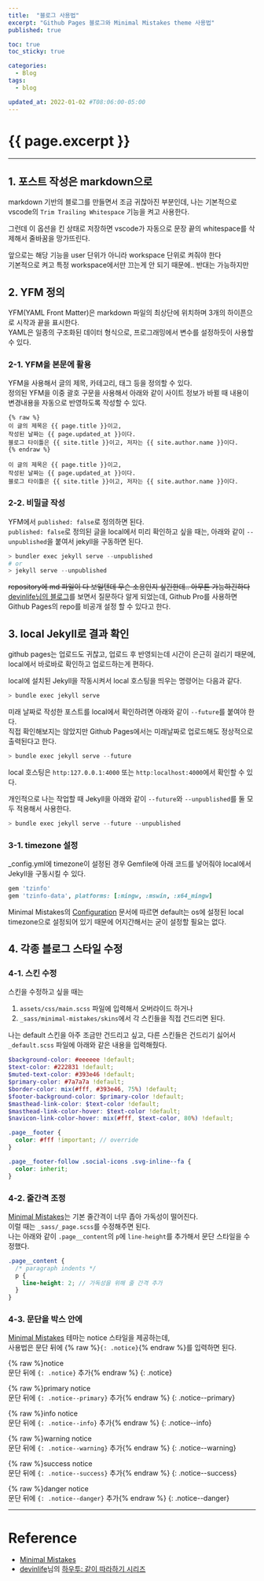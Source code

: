 ```yaml
---
title:  "블로그 사용법"
excerpt: "Github Pages 블로그와 Minimal Mistakes theme 사용법"
published: true

toc: true
toc_sticky: true

categories:
  - Blog
tags:
  - blog

updated_at: 2022-01-02 #T08:06:00-05:00
---
```

# {{ page.excerpt }}
---

## 1. 포스트 작성은 markdown으로
markdown 기반의 블로그를 만들면서 조금 귀찮아진 부분인데, 나는 기본적으로 vscode의 `Trim Trailing Whitespace` 기능을 켜고 사용한다.  

그런데 이 옵션을 킨 상태로 저장하면 vscode가 자동으로 문장 끝의 whitespace를 삭제해서 줄바꿈을 망가뜨린다.  

앞으로는 해당 기능을 user 단위가 아니라 workspace 단위로 켜줘야 한다  
기본적으로 켜고 특정 workspace에서만 끄는게 안 되기 때문에.. 반대는 가능하지만  

## 2. YFM 정의
YFM(YAML Front Matter)은 markdown 파일의 최상단에 위치하며 3개의 하이픈으로 시작과 끝을 표시한다.  
YAML은 일종의 구조화된 데이터 형식으로, 프로그래밍에서 변수를 설정하듯이 사용할 수 있다.  

### 2-1. YFM을 본문에 활용
YFM을 사용해서 글의 제목, 카테고리, 태그 등을 정의할 수 있다.  
정의된 YFM을 이중 괄호 구문을 사용해서 아래와 같이 사이트 정보가 바뀔 때 내용이 변경내용을 자동으로 반영하도록 작성할 수 있다.

```
{% raw %}
이 글의 제목은 {{ page.title }}이고,
작성된 날짜는 {{ page.updated_at }}이다.
블로그 타이틀은 {{ site.title }}이고, 저자는 {{ site.author.name }}이다.
{% endraw %}
```

```
이 글의 제목은 {{ page.title }}이고,
작성된 날짜는 {{ page.updated_at }}이다.
블로그 타이틀은 {{ site.title }}이고, 저자는 {{ site.author.name }}이다.
```

### 2-2. 비밀글 작성

YFM에서 `published: false`로 정의하면 된다.  
`published: false`로 정의된 글을 local에서 미리 확인하고 싶을 때는, 아래와 같이 `--unpublished`을 붙여서 jekyll을 구동하면 된다.

```powershell
> bundler exec jekyll serve --unpublished
# or
> jekyll serve --unpublished
```

~~repository에 md 파일이 다 보일텐데 무슨 소용인지 싶긴한데.. 아무튼 가능하긴하다~~  
[devinlife님의 블로그](https://devinlife.com/)를 보면서 질문하다 알게 되었는데, Github Pro를 사용하면 Github Pages의 repo를 비공개 설정 할 수 있다고 한다.  

## 3. local Jekyll로 결과 확인
github pages는 업로드도 귀찮고, 업로드 후 반영되는데 시간이 은근히 걸리기 때문에, local에서 바로바로 확인하고 업로드하는게 편하다.  

local에 설치된 Jekyll을 작동시켜서 local 호스팅을 띄우는 명령어는 다음과 같다.

```powershell
> bundle exec jekyll serve
```

미래 날짜로 작성한 포스트를 local에서 확인하려면 아래와 같이 `--future`를 붙여야 한다.  
직접 확인해보지는 않았지만 Github Pages에서는 미래날짜로 업로드해도 정상적으로 출력된다고 한다.  

```powershell
> bundle exec jekyll serve --future
```

local 호스팅은 `http:127.0.0.1:4000` 또는 `http:localhost:4000`에서 확인할 수 있다.  

개인적으로 나는 작업할 때 Jekyll을 아래와 같이 `--future`와 `--unpublished`를 둘 모두 적용해서 사용한다.

```powershell
> bundle exec jekyll serve --future --unpublished
```

### 3-1. timezone 설정
_config.yml에 timezone이 설정된 경우 Gemfile에 아래 코드를 넣어줘야 local에서 Jekyll을 구동시킬 수 있다.  

```ruby
gem 'tzinfo'
gem 'tzinfo-data', platforms: [:mingw, :mswin, :x64_mingw]
```

Minimal Mistakes의 [Configuration](https://mmistakes.github.io/minimal-mistakes/docs/configuration/) 문서에 따르면 default는 os에 설정된 local timezone으로 설정되어 있기 때문에 어지간해서는 굳이 설정할 필요는 없다.

## 4. 각종 블로그 스타일 수정
### 4-1. 스킨 수정
스킨을 수정하고 싶을 때는  
1. `assets/css/main.scss` 파일에 입력해서 오버라이드 하거나  
2. `_sass/minimal-mistakes/skins`에서 각 스킨들을 직접 건드리면 된다.  

나는 default 스킨을 아주 조금만 건드리고 싶고, 다른 스킨들은 건드리기 싫어서  
`_default.scss` 파일에 아래와 같은 내용을 입력해줬다.

```scss
$background-color: #eeeeee !default;
$text-color: #222831 !default;
$muted-text-color: #393e46 !default;
$primary-color: #7a7a7a !default;
$border-color: mix(#fff, #393e46, 75%) !default;
$footer-background-color: $primary-color !default;
$masthead-link-color: $text-color !default;
$masthead-link-color-hover: $text-color !default;
$navicon-link-color-hover: mix(#fff, $text-color, 80%) !default;

.page__footer {
  color: #fff !important; // override
}

.page__footer-follow .social-icons .svg-inline--fa {
  color: inherit;
}
```

### 4-2. 줄간격 조정
[Minimal Mistakes](https://mmistakes.github.io/minimal-mistakes/)는 기본 줄간격이 너무 좁아 가독성이 떨어진다.  
이럴 때는 `_sass/_page.scss`를 수정해주면 된다.  
나는 아래와 같이 `.page__content`의 `p`에 `line-height`를 추가해서 문단 스타일을 수정했다.

```scss
.page__content {
  /* paragraph indents */
  p {
    line-height: 2; // 가독성을 위해 줄 간격 추가
  }
}
```

### 4-3. 문단을 박스 안에
[Minimal Mistakes](https://mmistakes.github.io/minimal-mistakes/) 테마는 notice 스타일을 제공하는데,  
사용법은 문단 뒤에 {% raw %}`{: .notice}`{% endraw %}를 입력하면 된다.  

{% raw %}notice  
문단 뒤에 `{: .notice}` 추가{% endraw %}
{: .notice}

{% raw %}primary notice  
문단 뒤에 `{: .notice--primary}` 추가{% endraw %}
{: .notice--primary}

{% raw %}info notice  
문단 뒤에 `{: .notice--info}` 추가{% endraw %}
{: .notice--info}

{% raw %}warning notice  
문단 뒤에 `{: .notice--warning}` 추가{% endraw %}
{: .notice--warning}

{% raw %}success notice  
문단 뒤에 `{: .notice--success}` 추가{% endraw %}
{: .notice--success}

{% raw %}danger notice  
문단 뒤에 `{: .notice--danger}` 추가{% endraw %}
{: .notice--danger}

---
# Reference
- [Minimal Mistakes](https://mmistakes.github.io/minimal-mistakes/)
- [devinlife](https://devinlife.com/)님의 [하우투: 같이 따라하기 시리즈](https://devinlife.com/howto/)
